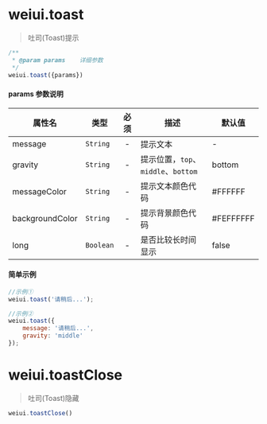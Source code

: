 # weiui.toast

> 吐司(Toast)提示

```js
/**
 * @param params    详细参数
 */
weiui.toast({params})
```

#### params 参数说明

| 属性名 | 类型 | 必须 | 描述 | 默认值 |
| --- | --- | :-: | --- | --- |
| message | `String` | - | 提示文本 | - |
| gravity | `String` | - | 提示位置，`top`、`middle`、`bottom` | bottom |
| messageColor | `String` | - | 提示文本颜色代码 | #FFFFFF |
| backgroundColor | `String` | - | 提示背景颜色代码 | #FEFFFFFF |
| long | `Boolean` | - | 是否比较长时间显示 | false |

#### 简单示例

```js
//示例①
weiui.toast('请稍后...');

//示例②
weiui.toast({
    message: '请稍后...',
    gravity: 'middle'
});
```

# weiui.toastClose

> 吐司(Toast)隐藏

```js
weiui.toastClose()
```


